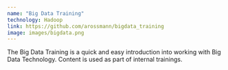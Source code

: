 ```yaml
---
name: "Big Data Training"
technology: Hadoop
link: https://github.com/arossmann/bigdata_training
image: images/bigdata.png
---
```

The Big Data Training is a quick and easy introduction into working with Big Data Technology. Content is used as part of internal trainings.
